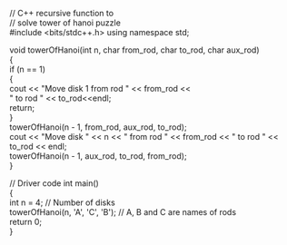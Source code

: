 // C++ recursive function to  
// solve tower of hanoi puzzle  
#include <bits/stdc++.h> 
using namespace std; 
  
void towerOfHanoi(int n, char from_rod, 
                    char to_rod, char aux_rod)  
{  
    if (n == 1)  
    {  
        cout << "Move disk 1 from rod " << from_rod <<  
                            " to rod " << to_rod<<endl;  
        return;  
    }  
    towerOfHanoi(n - 1, from_rod, aux_rod, to_rod);  
    cout << "Move disk " << n << " from rod " << from_rod << 
                                " to rod " << to_rod << endl;  
    towerOfHanoi(n - 1, aux_rod, to_rod, from_rod);  
}  
  
// Driver code 
int main()  
{  
    int n = 4; // Number of disks  
    towerOfHanoi(n, 'A', 'C', 'B'); // A, B and C are names of rods  
    return 0;  
}  
